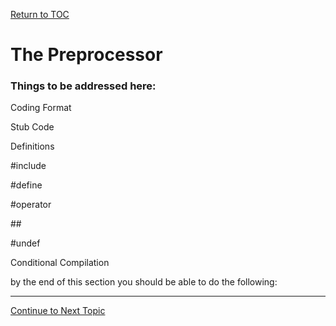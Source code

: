 <a href="https://github.com/CyberTrainingUSAF/05-C-Programming/blob/master/00-Table-of-Contents.md" rel="Return to TOC"> Return to TOC </a>

# The Preprocessor

### Things to be addressed here:

Coding Format

Stub Code

Definitions

\#include

\#define

\#operator

\#\#

\#undef

Conditional Compilation



by the end of this section you should be able to do the following:

---

<a href="https://github.com/CyberTrainingUSAF/05-C-Programming/blob/master/10_Preprocessor/01_coding_style_guide.md" rel="Continue to Next Topic"> Continue to Next Topic </a>
